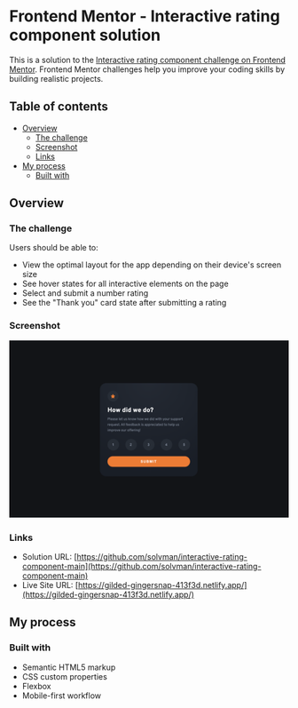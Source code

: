 # Frontend Mentor - Interactive rating component solution

This is a solution to the [Interactive rating component challenge on Frontend Mentor](https://www.frontendmentor.io/challenges/interactive-rating-component-koxpeBUmI). Frontend Mentor challenges help you improve your coding skills by building realistic projects.

## Table of contents

- [Overview](#overview)
  - [The challenge](#the-challenge)
  - [Screenshot](#screenshot)
  - [Links](#links)
- [My process](#my-process)
  - [Built with](#built-with)

## Overview

### The challenge

Users should be able to:

- View the optimal layout for the app depending on their device's screen size
- See hover states for all interactive elements on the page
- Select and submit a number rating
- See the "Thank you" card state after submitting a rating

### Screenshot

![screenshot](./screenshot.png)

### Links

- Solution URL: [https://github.com/solvman/interactive-rating-component-main](https://github.com/solvman/interactive-rating-component-main)
- Live Site URL: [https://gilded-gingersnap-413f3d.netlify.app/](https://gilded-gingersnap-413f3d.netlify.app/)

## My process

### Built with

- Semantic HTML5 markup
- CSS custom properties
- Flexbox
- Mobile-first workflow
